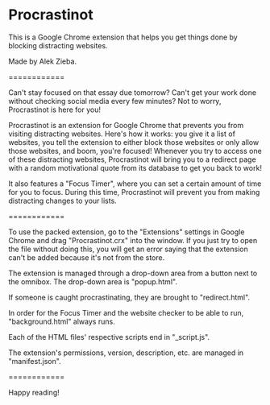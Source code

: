 Procrastinot
============

This is a Google Chrome extension that helps you get things done by blocking distracting websites.

Made by Alek Zieba.

============

Can't stay focused on that essay due tomorrow?  Can't get your work done without checking social
media every few minutes?  Not to worry, Procrastinot is here for you!

Procrastinot is an extension for Google Chrome that prevents you from visiting distracting websites.
Here's how it works: you give it a list of websites, you tell the extension to either block those
websites or only allow those websites, and boom, you're focused!  Whenever you try to access one
of these distracting websites, Procrastinot will bring you to a redirect page with a random
motivational quote from its database to get you back to work!

It also features a "Focus Timer", where you can set a certain amount of time for you to focus.
During this time, Procrastinot will prevent you from making distracting changes to your lists.

============

To use the packed extension, go to the "Extensions" settings in Google Chrome and drag "Procrastinot.crx"
into the window.  If you just try to open the file without doing this, you will get an error saying
that the extension can't be added because it's not from the store.

The extension is managed through a drop-down area from a button next to the omnibox.  The drop-down area
is "popup.html".

If someone is caught procrastinating, they are brought to "redirect.html".

In order for the Focus Timer and the website checker to be able to run, "background.html" always runs.

Each of the HTML files' respective scripts end in "_script.js".

The extension's permissions, version, description, etc. are managed in "manifest.json".

============

Happy reading!
